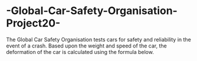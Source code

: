 # -Global-Car-Safety-Organisation-Project20-
The Global Car Safety Organisation tests cars for safety and reliability in the event of a crash. Based upon the weight and speed of the car, the deformation of the car is calculated using the formula below.
